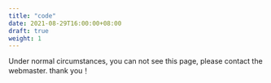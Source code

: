 ```yaml
---
title: "code"
date: 2021-08-29T16:00:00+08:00
draft: true
weight: 1
---
```


Under normal circumstances, you can not see this page, please contact the webmaster. thank you！